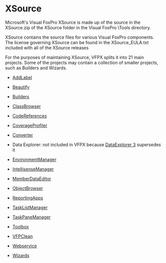 # XSource

Microsoft's Visual FoxPro XSource is made up of the source in the XSource.zip of the XSource folder in the Visual FoxPro \Tools directory.

XSource contains the source files for various Visual FoxPro components. The license governing XSource can be found in the XSource_EULA.txt included with all of the XSource releases

For the purposes of maintaining XSource, VFPX splits it into 21 main projects. Some of the projects may contain a collection of smaller projects, such as Builders and Wizards.

* [AddLabel](https://github.com/VFPX/AddLabel)

* [Beautify](https://github.com/VFPX/Beautify)

* [Builders](https://github.com/VFPX/Builders)

* [ClassBrowser](https://github.com/VFPX/ClassBrowser)

* [CodeReferences](https://github.com/VFPX/CodeReferences)

* [CoverageProfiler](https://github.com/VFPX/CoverageProfiler)

* [Converter](https://github.com/VFPX/Converter)

* Data Explorer: not included in VFPX because [DataExplorer 3](http://github.com/VFPX/DataExplorer) supersedes it

* [EnvironmentManager](https://github.com/VFPX/EnvironmentManager)

* [IntellisenseManager](https://github.com/VFPX/IntellisenseManager)

* [MemberDataEditor](https://github.com/VFPX/MemberDataEditor)

* [ObjectBrowser](https://github.com/VFPX/ObjectBrowser)

* [ReportingApps](https://github.com/VFPX/ReportingApps)

* [TaskListManager](https://github.com/VFPX/TaskListManager)

* [TaskPaneManager](https://github.com/VFPX/TaskPaneManager)

* [Toolbox](https://github.com/VFPX/Toolbox)

* [VFPClean](https://github.com/VFPX/VFPClean)

* [Webservice](https://github.com/VFPX/Webservice)

* [Wizards](https://github.com/VFPX/Wizards)
